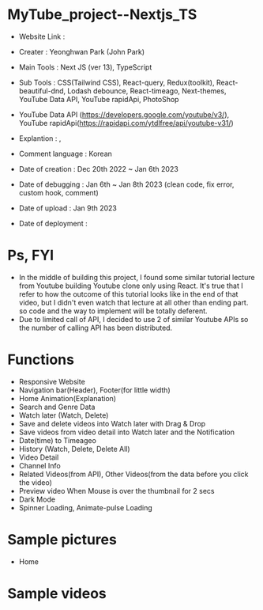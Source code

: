 # MyTube_project--Nextjs_TS
- Website Link : 

- Creater : Yeonghwan Park (John Park)
- Main Tools : Next JS (ver 13), TypeScript
- Sub Tools : CSS(Tailwind CSS), React-query, Redux(toolkit), React-beautiful-dnd, Lodash debounce, React-timeago, Next-themes,
YouTube Data API, YouTube rapidApi, PhotoShop
- YouTube Data API (https://developers.google.com/youtube/v3/), YouTube rapidApi(https://rapidapi.com/ytdlfree/api/youtube-v31/)
- Explantion : ,
- Comment language : Korean

- Date of creation : Dec 20th 2022 ~ Jan 6th 2023
- Date of debugging : Jan 6th ~ Jan 8th 2023 (clean code, fix error, custom hook, comment)
- Date of upload : Jan 9th 2023
- Date of deployment : 

# Ps, FYI
- In the middle of building this project, I found some similar tutorial lecture from Youtube building Youtube clone only using React.
It's true that I refer to how the outcome of this tutorial looks like in the end of that video,
but I didn't even watch that lecture at all other than ending part. so code and the way to implement will be totally deferent.
- Due to limited call of API, I decided to use 2 of similar Youtube APIs so the number of calling API has been distributed.

# Functions
- Responsive Website
- Navigation bar(Header), Footer(for little width)
- Home Animation(Explanation)
- Search and Genre Data
- Watch later (Watch, Delete)
- Save and delete videos into Watch later with Drag & Drop
- Save videos from video detail into Watch later and the Notification
- Date(time) to Timeageo
- History (Watch, Delete, Delete All)
- Video Detail
- Channel Info
- Related Videos(from API), Other Videos(from the data before you click the video)
- Preview video When Mouse is over the thumbnail for 2 secs
- Dark Mode
- Spinner Loading, Animate-pulse Loading


# Sample pictures

- Home



# Sample videos
